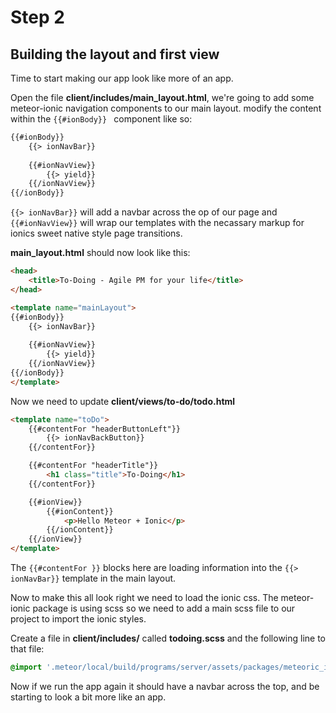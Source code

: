 # Step 2
## Building the layout and first view
Time to start making our app look like more of an app.

Open the file **client/includes/main_layout.html**, we're going to add some meteor-ionic navigation components to our main layout. modify the content within the ```{{#ionBody}} ``` component like so:

```html
{{#ionBody}}
	{{> ionNavBar}}
		
	{{#ionNavView}}
		{{> yield}}
	{{/ionNavView}}
{{/ionBody}}
```

``` {{> ionNavBar}} ``` will add a navbar across the op of our page and ``` {{#ionNavView}} ``` will wrap our templates with the necassary markup for ionics sweet native style page transitions.

**main_layout.html** should now look like this:

```html
<head>
	<title>To-Doing - Agile PM for your life</title>
</head>

<template name="mainLayout">
{{#ionBody}}
	{{> ionNavBar}}
		
	{{#ionNavView}}
		{{> yield}}
	{{/ionNavView}}
{{/ionBody}}
</template>
```

Now we need to update **client/views/to-do/todo.html**

```html
<template name="toDo">
    {{#contentFor "headerButtonLeft"}}
        {{> ionNavBackButton}}
    {{/contentFor}}

    {{#contentFor "headerTitle"}}
        <h1 class="title">To-Doing</h1>
    {{/contentFor}}

    {{#ionView}}
        {{#ionContent}}
            <p>Hello Meteor + Ionic</p>
        {{/ionContent}}
    {{/ionView}}
</template>
```

The ``` {{#contentFor }} ``` blocks here are loading information into the ``` {{> ionNavBar}} ``` template in the main layout.

Now to make this all look right we need to load the ionic css. The meteor-ionic package is using scss so we need to add a main scss file to our project to import the ionic styles.

Create a file in **client/includes/** called **todoing.scss** and the following line to that file:

```scss
@import '.meteor/local/build/programs/server/assets/packages/meteoric_ionic-sass/ionic';
```

Now if we run the app again it should have a navbar across the top, and be starting to look a bit more like an app.
 
